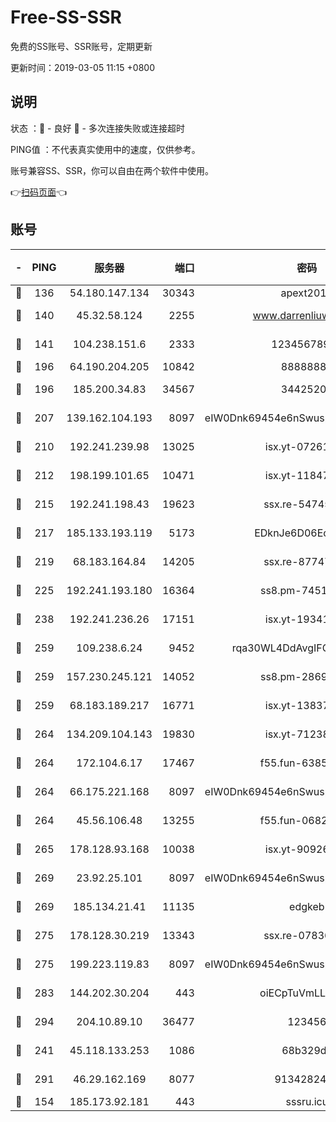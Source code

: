 # Free-SS-SSR

免费的SS账号、SSR账号，定期更新

更新时间：2019-03-05 11:15 +0800

## 说明

状态     ：🙂 - 良好 🙁 - 多次连接失败或连接超时

PING值   ：不代表真实使用中的速度，仅供参考。

账号兼容SS、SSR，你可以自由在两个软件中使用。

👉[扫码页面](https://liesauer.github.io/free-ss-ssr.github.io/)👈

## 账号

|-|PING|服务器|端口|密码|加密方式|区域|
|:----:|:----:|:-----:|-----:|:----:|:----:|:----:|
|🙂|136|54.180.147.134|30343|apext2019|chacha20|KR|
|🙂|140|45.32.58.124|2255|www.darrenliuwei.com|aes-256-cfb|JP|
|🙂|141|104.238.151.6|2333|12345678900|aes-256-cfb|JP|
|🙂|196|64.190.204.205|10842|88888888|rc4-md5|US|
|🙂|196|185.200.34.83|34567|34425208|aes-256-cfb|US|
|🙂|207|139.162.104.193|8097|eIW0Dnk69454e6nSwuspv9DmS201tQ0D|aes-256-cfb|JP|
|🙂|210|192.241.239.98|13025|isx.yt-07261682|aes-256-cfb|US|
|🙂|212|198.199.101.65|10471|isx.yt-11847851|aes-256-cfb|US|
|🙂|215|192.241.198.43|19623|ssx.re-54745370|aes-256-cfb|US|
|🙂|217|185.133.193.119|5173|EDknJe6D06EoWDaw|aes-256-cfb|US|
|🙂|219|68.183.164.84|14205|ssx.re-87747678|aes-256-cfb|US|
|🙂|225|192.241.193.180|16364|ss8.pm-74519137|aes-256-cfb|US|
|🙂|238|192.241.236.26|17151|isx.yt-19341877|aes-256-cfb|US|
|🙂|259|109.238.6.24|9452|rqa30WL4DdAvgIFG6Fs3znzTa|aes-256-cfb|FR|
|🙂|259|157.230.245.121|14052|ss8.pm-28692844|aes-256-cfb|SG|
|🙂|259|68.183.189.217|16771|isx.yt-13837724|aes-256-cfb|SG|
|🙂|264|134.209.104.143|19830|isx.yt-71238117|aes-256-cfb|SG|
|🙂|264|172.104.6.17|17467|f55.fun-63855041|aes-256-cfb|US|
|🙂|264|66.175.221.168|8097|eIW0Dnk69454e6nSwuspv9DmS201tQ0D|aes-256-cfb|US|
|🙂|264|45.56.106.48|13255|f55.fun-06824617|aes-256-cfb|US|
|🙂|265|178.128.93.168|10038|isx.yt-90926277|aes-256-cfb|SG|
|🙂|269|23.92.25.101|8097|eIW0Dnk69454e6nSwuspv9DmS201tQ0D|aes-256-cfb|US|
|🙂|269|185.134.21.41|11135|edgkeb|aes-256-cfb|GB|
|🙂|275|178.128.30.219|13343|ssx.re-07836021|aes-256-cfb|SG|
|🙂|275|199.223.119.83|8097|eIW0Dnk69454e6nSwuspv9DmS201tQ0D|aes-256-cfb|US|
|🙂|283|144.202.30.204|443|oiECpTuVmLLxk4Ts|aes-256-cfb|US|
|🙂|294|204.10.89.10|36477|123456|aes-256-cfb|US|
|🙂|241|45.118.133.253|1086|68b329da|aes-256-cfb|SG|
|🙂|291|46.29.162.169|8077|9134282479|aes-256-cfb|RU|
|🙁|154|185.173.92.181|443|sssru.icu|rc4-md5|RU|
